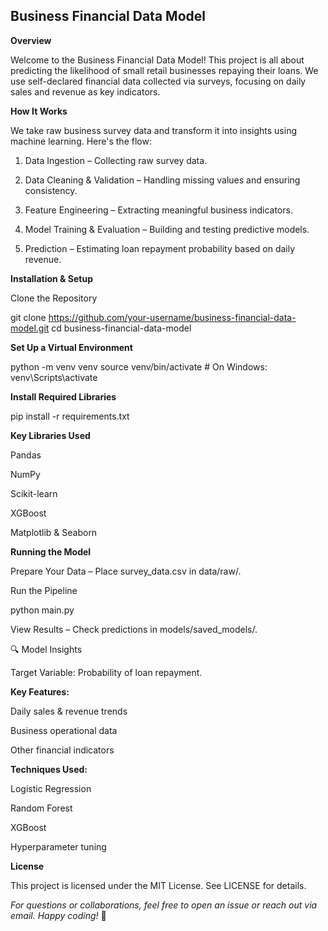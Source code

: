 ## Business Financial Data Model

**Overview**

Welcome to the Business Financial Data Model! This project is all about predicting the likelihood of small retail businesses repaying their loans. We use self-declared financial data collected via surveys, focusing on daily sales and revenue as key indicators.

**How It Works**

We take raw business survey data and transform it into insights using machine learning. Here's the flow:

1. Data Ingestion – Collecting raw survey data.

2. Data Cleaning & Validation – Handling missing values and ensuring consistency.

3. Feature Engineering – Extracting meaningful business indicators.

4. Model Training & Evaluation – Building and testing predictive models.

5. Prediction – Estimating loan repayment probability based on daily revenue.

**Installation & Setup**

Clone the Repository

git clone https://github.com/your-username/business-financial-data-model.git
cd business-financial-data-model

**Set Up a Virtual Environment**

python -m venv venv
source venv/bin/activate  # On Windows: venv\Scripts\activate

**Install Required Libraries**

pip install -r requirements.txt

**Key Libraries Used**

Pandas 

NumPy 

Scikit-learn 

XGBoost 

Matplotlib & Seaborn 

**Running the Model**

Prepare Your Data – Place survey_data.csv in data/raw/.

Run the Pipeline

python main.py

View Results – Check predictions in models/saved_models/.

🔍 Model Insights

Target Variable: Probability of loan repayment.

**Key Features:**

Daily sales & revenue trends 

Business operational data 

Other financial indicators 

**Techniques Used:**

Logistic Regression 

Random Forest 

XGBoost 

Hyperparameter tuning 

**License**

This project is licensed under the MIT License. See LICENSE for details.

*For questions or collaborations, feel free to open an issue or reach out via email. Happy coding!* 🚀


